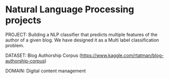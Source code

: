 # Natural Language Processing projects

PROJECT: Building a NLP classifier that predicts multiple features of the author of a given blog. We have designed it as a Multi label classification problem.

DATASET: Blog Authorship Corpus (https://www.kaggle.com/rtatman/blog-authorship-corpus)

DOMAIN: Digital content management

